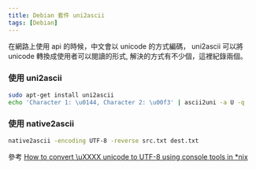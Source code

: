 ```yaml
---
title: Debian 套件 uni2ascii
tags: [Debian]
---
```


在網路上使用 api 的時候，中文會以 unicode 的方式編碼，
uni2ascii 可以將 unicode 轉換成使用者可以閱讀的形式,
解決的方式有不少個，這裡紀錄兩個。
<!--more-->

### 使用 uni2ascii

```bash
sudo apt-get install uni2ascii
echo 'Character 1: \u0144, Character 2: \u00f3' | ascii2uni -a U -q
```

### 使用 native2ascii

```bash
native2ascii -encoding UTF-8 -reverse src.txt dest.txt
```

<!--more-->

參考 [How to convert \uXXXX unicode to UTF-8 using console tools in *nix](http://stackoverflow.com/questions/8795702/how-to-convert-uxxxx-unicode-to-utf-8-using-console-tools-in-nix)
